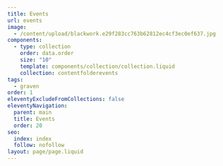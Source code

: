 ```yaml
---
title: Events
url: events
image:
  - /content/upload/blackwork.e29f283cc763b62812ec4cf3ec0ef637.jpg
components:
  - type: collection
    order: data.order
    size: "10"
    template: components/collection/collection.liquid
    collection: contentfolderevents
tags:
  - graven
order: 1
eleventyExcludeFromCollections: false
eleventyNavigation:
  parent: main
  title: Events
  order: 20
seo:
  index: index
  follow: nofollow
layout: page/page.liquid
---
```

